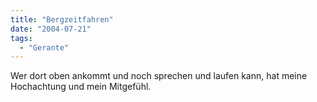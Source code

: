 ```yaml
---
title: "Bergzeitfahren"
date: "2004-07-21"
tags:
  - "Gerante"
---
```


Wer dort oben ankommt und noch sprechen und laufen kann, hat meine Hochachtung und mein Mitgefühl.
